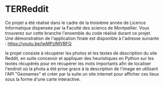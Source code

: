 # TERReddit


Ce projet a été réalisé dans le cadre de la troisième année de Licence Informatique dispensée par la Faculté des sciencs de Montpellier.
Vous trouverez sur cette branche l'ensemble du code réalisé durant ce projet.
Une démonstration de l'application finale est disponible à l'adresse suivante : https://youtu.be/lwMPzIMVBFQ

le projet consiste à récupérer les photos et les textes de description du site Reddit, en suite concevoir et appliquer des heuristiques en Python sur les textes récupérés pour en récupérer les mots importants afin de localiser l'endroit où la phota a été prise grace à la description de l'image en utilisant l'API "Geonames" et créer par la suite un site internet pour afficher ces lieux sous la forme d'une carte interactive.
